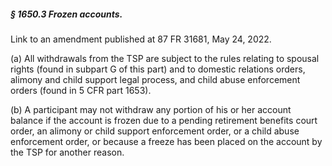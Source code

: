 ##### § 1650.3 Frozen accounts. #####

Link to an amendment published at 87 FR 31681, May 24, 2022.

(a) All withdrawals from the TSP are subject to the rules relating to spousal rights (found in subpart G of this part) and to domestic relations orders, alimony and child support legal process, and child abuse enforcement orders (found in 5 CFR part 1653).

(b) A participant may not withdraw any portion of his or her account balance if the account is frozen due to a pending retirement benefits court order, an alimony or child support enforcement order, or a child abuse enforcement order, or because a freeze has been placed on the account by the TSP for another reason.